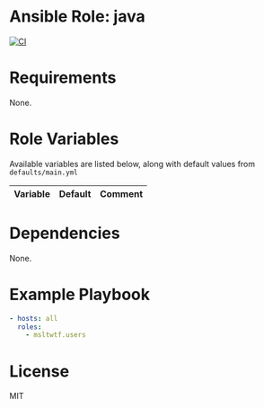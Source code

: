 # Ansible Role: java

[![CI](https://github.com/msltwtf/ansible-role.users/actions/workflows/ci.yml/badge.svg)](https://github.com/msltwtf/ansible-role.users/actions/workflows/ci.yml)




# Requirements

None.

# Role Variables

Available variables are listed below, along with default values from `defaults/main.yml`

| Variable           | Default | Comment                    |
| :----------------- | :------ | :------------------------- |

# Dependencies

None.

# Example Playbook

```yaml
- hosts: all
  roles:
    - msltwtf.users
```

# License

MIT
